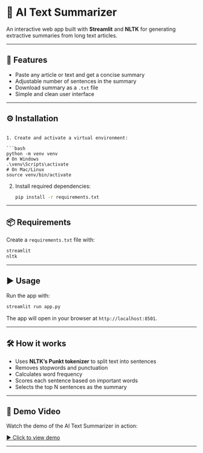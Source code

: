 # 📝 AI Text Summarizer

An interactive web app built with **Streamlit** and **NLTK** for generating extractive summaries from long text articles.

---

## 🚀 Features

* Paste any article or text and get a concise summary
* Adjustable number of sentences in the summary
* Download summary as a `.txt` file
* Simple and clean user interface

---

## ⚙️ Installation


   ```

1. Create and activate a virtual environment:

   ```bash
   python -m venv venv
   # On Windows
   .\venv\Scripts\activate
   # On Mac/Linux
   source venv/bin/activate
   ```

2. Install required dependencies:

   ```bash
   pip install -r requirements.txt
   ```

---

## 📦 Requirements

Create a `requirements.txt` file with:

```txt
streamlit
nltk
```

---

## ▶️ Usage

Run the app with:

```bash
streamlit run app.py
```

The app will open in your browser at `http://localhost:8501`.

---

## 🛠️ How it works

* Uses **NLTK’s Punkt tokenizer** to split text into sentences
* Removes stopwords and punctuation
* Calculates word frequency
* Scores each sentence based on important words
* Selects the top N sentences as the summary

---

## 🎥 Demo Video


Watch the demo of the AI Text Summarizer in action:

[▶️ Click to view demo]((https://raw.githubusercontent.com/Bhoomika08-MAY/Source-hub-IT-2/main/assets/demo.mp4))

---


